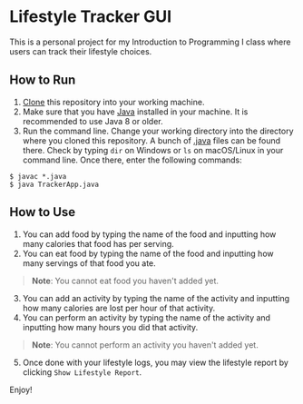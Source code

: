 # Lifestyle Tracker GUI

This is a personal project for my Introduction to Programming I class where users can track their lifestyle choices.

## How to Run

1. [Clone](https://docs.github.com/en/repositories/creating-and-managing-repositories/cloning-a-repository) this repository into your working machine.
2. Make sure that you have [Java](https://www.oracle.com/java/technologies/downloads/) installed in your machine. It is recommended to use Java 8 or older.
3. Run the command line. Change your working directory into the directory where you cloned this repository. A bunch of [.java]() files can be found there. Check by typing `dir` on Windows or `ls` on macOS/Linux in your command line. Once there, enter the following commands:

```console
$ javac *.java
$ java TrackerApp.java
```

## How to Use

1. You can add food by typing the name of the food and inputting how many calories that food has per serving.
2. You can eat food by typing the name of the food and inputting how many servings of that food you ate.

> **Note**: You cannot eat food you haven't added yet.

3. You can add an activity by typing the name of the activity and inputting how many calories are lost per hour of that activity.
4. You can perform an activity by typing the name of the activity and inputting how many hours you did that activity.

> **Note**: You cannot perform an activity you haven't added yet.

5. Once done with your lifestyle logs, you may view the lifestyle report by clicking `Show Lifestyle Report`.

Enjoy! 
